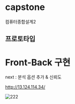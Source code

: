 # capstone
컴퓨터종합설계2

## 프로토타입
# Front-Back 구현
next : 분석 옵션 추가 & 신뢰도

http://13.124.114.34/

![222](https://user-images.githubusercontent.com/47955803/139679381-f476985b-115a-4642-8cc5-784b47852d3d.gif)
